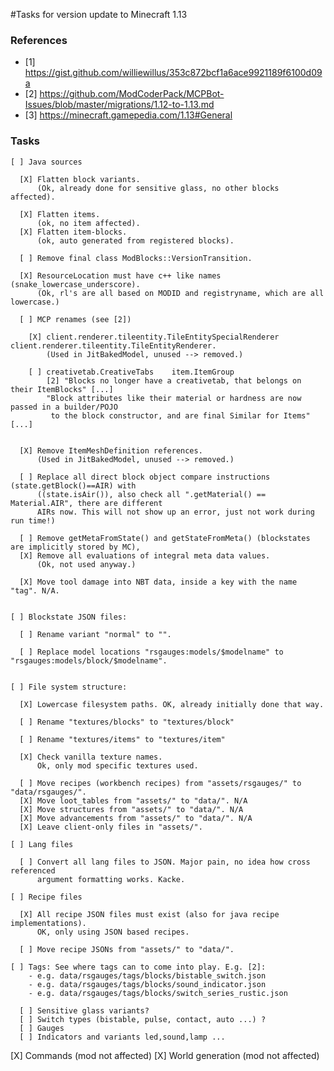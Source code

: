 
#Tasks for version update to Minecraft 1.13

### References

  - [1] https://gist.github.com/williewillus/353c872bcf1a6ace9921189f6100d09a
  - [2] https://github.com/ModCoderPack/MCPBot-Issues/blob/master/migrations/1.12-to-1.13.md
  - [3] https://minecraft.gamepedia.com/1.13#General

### Tasks

    [ ] Java sources

      [X] Flatten block variants.
          (Ok, already done for sensitive glass, no other blocks affected).

      [X] Flatten items.
          (ok, no item affected).
      [X] Flatten item-blocks.
          (ok, auto generated from registered blocks).

      [ ] Remove final class ModBlocks::VersionTransition.

      [X] ResourceLocation must have c++ like names (snake_lowercase_underscore).
          (Ok, rl's are all based on MODID and registryname, which are all lowercase.)

      [ ] MCP renames (see [2])

        [X] client.renderer.tileentity.TileEntitySpecialRenderer 	client.renderer.tileentity.TileEntityRenderer.
            (Used in JitBakedModel, unused --> removed.)

        [ ] creativetab.CreativeTabs 	item.ItemGroup
            [2] "Blocks no longer have a creativetab, that belongs on their ItemBlocks" [...]
            "Block attributes like their material or hardness are now passed in a builder/POJO
             to the block constructor, and are final Similar for Items" [...]


      [X] Remove ItemMeshDefinition references.
          (Used in JitBakedModel, unused --> removed.)

      [ ] Replace all direct block object compare instructions (state.getBlock()==AIR) with
          ((state.isAir()), also check all ".getMaterial() == Material.AIR", there are different
          AIRs now. This will not show up an error, just not work during run time!)

      [ ] Remove getMetaFromState() and getStateFromMeta() (blockstates are implicitly stored by MC),
      [X] Remove all evaluations of integral meta data values.
          (Ok, not used anyway.)

      [X] Move tool damage into NBT data, inside a key with the name "tag". N/A.


    [ ] Blockstate JSON files:

      [ ] Rename variant "normal" to "".

      [ ] Replace model locations "rsgauges:models/$modelname" to "rsgauges:models/block/$modelname".


    [ ] File system structure:

      [X] Lowercase filesystem paths. OK, already initially done that way.

      [ ] Rename "textures/blocks" to "textures/block"

      [ ] Rename "textures/items" to "textures/item"

      [X] Check vanilla texture names.
          Ok, only mod specific textures used.

      [ ] Move recipes (workbench recipes) from "assets/rsgauges/" to "data/rsgauges/".
      [X] Move loot_tables from "assets/" to "data/". N/A
      [X] Move structures from "assets/" to "data/". N/A
      [X] Move advancements from "assets/" to "data/". N/A
      [X] Leave client-only files in "assets/".

    [ ] Lang files

      [ ] Convert all lang files to JSON. Major pain, no idea how cross referenced
          argument formatting works. Kacke.

    [ ] Recipe files

      [X] All recipe JSON files must exist (also for java recipe implementations).
          OK, only using JSON based recipes.

      [ ] Move recipe JSONs from "assets/" to "data/".

    [ ] Tags: See where tags can to come into play. E.g. [2]:
        - e.g. data/rsgauges/tags/blocks/bistable_switch.json
        - e.g. data/rsgauges/tags/blocks/sound_indicator.json
        - e.g. data/rsgauges/tags/blocks/switch_series_rustic.json

      [ ] Sensitive glass variants?
      [ ] Switch types (bistable, pulse, contact, auto ...) ?
      [ ] Gauges
      [ ] Indicators and variants led,sound,lamp ...

  [X] Commands (mod not affected)
  [X] World generation (mod not affected)
